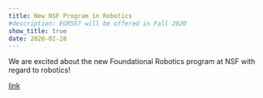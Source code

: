 ```yaml
---
title: New NSF Program in Robotics
#description: EGR557 will be offered in Fall 2020
show_title: true
date: 2020-02-28
---
```


We are excited about the new Foundational Robotics program at NSF with regard to robotics!

[link](https://nsf.gov/pubs/2020/nsf20051/nsf20051.jsp)
